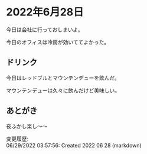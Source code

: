 # 2022年6月28日

今日は会社に行っておしまいよ。

今日のオフィスは冷房が効いててよかった。

## ドリンク

今日はレッドブルとマウンテンデューを飲んだ。

マウンテンデューは久々に飲んだけど美味しい。

## あとがき

夜ふかし楽し～～

変更履歴:  
06/29/2022 03:57:56: Created 2022 06 28 (markdown)  
